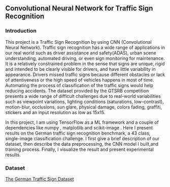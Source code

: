 ## Convolutional Neural Network for Traffic Sign Recognition

### Introduction

This project is a Traffic Sign Recognition by using CNN (Convolutional Neural Network). Traffic sign recognition has a wide range of applications in our real world such as driver assistance and safety(ADAS), urban scene understanding, automated driving, or even sign monitoring for maintenance. It is a relatively constrained problem in the sense that signs are unique, rigid and intended to be clearly visible for drivers, and have little variability in appearance. Drivers missed traffic signs because different obstacles or lack of attentiveness or the high speed of vehicles happens in most of time. Automating the process of classification of the traffic signs would help reducing accidents. The dataset provided by the GTSRB competition presents a wide range of difficult challenges due to real-world variabilities such as viewpoint variations, lighting conditions (saturations, low-contrast), motion-blur, occlusions, sun glare, physical damage, colors fading, graffiti, stickers and an input resolution as low as 15x15. 

In this project, I am using TensorFlow as a ML framework and a couple of dependencies like numpy , matplotlib  and scikit-image . Here I present results on the German traffic sign recognition benchmark, a 43 class, single-image classification challenge. I first give a brief description of our dataset, then describe the data preprocessing, the CNN model I built,and training process. Finally, I visualize the result and present experimental results.

### Dataset
[The German Traffic Sign Dataset](http://benchmark.ini.rub.de/?section=gtsrb&subsection=dataset)

